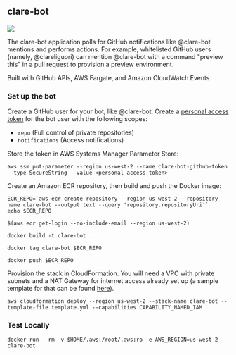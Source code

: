 ## clare-bot

![](https://github.com/clareliguori/clare-bot/raw/master/assets/robot.png)

The clare-bot application polls for GitHub notifications like @clare-bot mentions and performs actions.  For example, whitelisted GitHub users (namely, @clareliguori) can mention @clare-bot with a command "preview this" in a pull request to provision a preview environment.

Built with GitHub APIs, AWS Fargate, and Amazon CloudWatch Events

### Set up the bot

Create a GitHub user for your bot, like @clare-bot.  Create a [personal access token](https://github.com/settings/tokens) for the bot user with the following scopes:

* `repo` (Full control of private repositories)
* `notifications` (Access notifications)

Store the token in AWS Systems Manager Parameter Store:

```aws ssm put-parameter --region us-west-2 --name clare-bot-github-token --type SecureString --value <personal access token>```

Create an Amazon ECR repository, then build and push the Docker image:

```
ECR_REPO=`aws ecr create-repository --region us-west-2 --repository-name clare-bot --output text --query 'repository.repositoryUri'`
echo $ECR_REPO

$(aws ecr get-login --no-include-email --region us-west-2)

docker build -t clare-bot .

docker tag clare-bot $ECR_REPO

docker push $ECR_REPO
```

Provision the stack in CloudFormation.  You will need a VPC with private subnets and a NAT Gateway for internet access already set up (a sample template for that can be found [here](https://s3.amazonaws.com/us-east-1-containersonaws.com/templates/cluster/cluster-fargate-private-vpc.yml)).
```
aws cloudformation deploy --region us-west-2 --stack-name clare-bot --template-file template.yml --capabilities CAPABILITY_NAMED_IAM
```

### Test Locally

```
docker run --rm -v $HOME/.aws:/root/.aws:ro -e AWS_REGION=us-west-2 clare-bot
```
